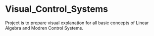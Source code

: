 # Visual_Control_Systems

Project is to prepare visual explanation for all basic concepts of Linear Algebra and Modren Control Systems.

